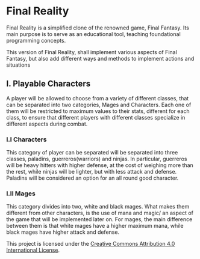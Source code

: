# Final Reality

Final Reality is a simplified clone of the renowned game, Final Fantasy. Its main purpose is to
serve as an educational tool, teaching foundational programming concepts.

This version of Final Reality, shall implement various aspects of Final Fantasy, but also add 
different ways and methods to implement actions and situations

## I. Playable Characters
A player will be allowed to choose from a variety of different classes, that can be separated into two 
categories, Mages and Characters. Each one of them will be restricted to maximum values to their stats,
different for each class, to ensure that different players with different classes specialize in different 
aspects during combat.
### I.I Characters
This category of player can be separated will be separated into three classes, paladins, guerreros(warriors)
and ninjas. In particular, guerreros will be heavy hitters with higher defense, at the cost of weighing more 
than the rest, while ninjas will be lighter, but with less attack and defense. Paladins will be considered an
option for an all round good character.
### I.II Mages
This category divides into two, white and black mages. What makes them different from other characters, is the
use of mana and magic/ an aspect of the game that will be implemented later on. 
For mages, the main difference between them is that white mages have a higher maximum mana, while black mages
have higher attack and defense.


This project is licensed under the
[Creative Commons Attribution 4.0 International License](https://creativecommons.org/licenses/by/4.0/).